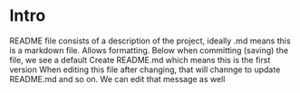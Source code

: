 # Intro

README file consists of a description of the project, ideally
.md means this is a markdown file. Allows formatting.
Below when committing (saving) the file, we see a default Create README.md which means this is the first version
When editing this file after changing, that will channge to update README.md and so on. We can edit that message as well
